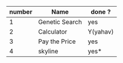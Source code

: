 |number|Name| done ?|
|------|----------------|-------------|
|1|Genetic Search|yes|
|2|Calculator |Y(yahav)|
|3|Pay the Price|yes|
|4|skyline|yes*|
